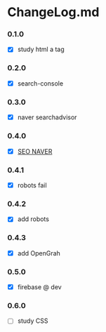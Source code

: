 # ChangeLog.md

### 0.1.0
- [x] study html a tag

### 0.2.0
- [x] search-console

### 0.3.0
- [x] naver searchadvisor

### 0.4.0
- [x] [SEO NAVER](https://github.com/ldh0308/ldh0308.github.io/issues/6)

### 0.4.1
- [x] robots  fail

### 0.4.2
- [x] add robots

### 0.4.3
- [x] add OpenGrah

### 0.5.0
- [x] firebase @ dev

### 0.6.0
- [ ] study CSS
